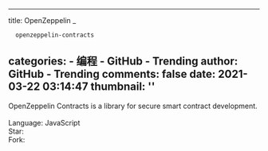 
---
title: OpenZeppelin _

      openzeppelin-contracts
categories: 
    - 编程
    - GitHub - Trending
author: GitHub - Trending
comments: false
date: 2021-03-22 03:14:47
thumbnail: ''
---

<div>   
OpenZeppelin Contracts is a library for secure smart contract development.
    <br>
                            <br>Language: JavaScript
                            <br>Star: 
                            <br>Fork:   
</div>
            